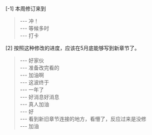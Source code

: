 
[-1] 本周修订来到
>--- 冲！<br>
>--- 等候多时<br>
>--- 打卡<br>

[2] 按照这种修改的进度，应该在5月底能够写到新章节了。
>--- 好家伙<br>
>--- 准备改完看的<br>
>--- 加油啊<br>
>--- 这波终于<br>
>--- 一年了<br>
>--- 好消息好消息<br>
>--- 真人加油<br>
>--- 好<br>
>--- 看到新旧章节连接的地方，看懵了，反应过来是没修<br>
>--- 加油<br>
